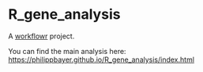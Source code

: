 # R_gene_analysis

A [workflowr][] project.

[workflowr]: https://github.com/jdblischak/workflowr

You can find the main analysis here: https://philippbayer.github.io/R_gene_analysis/index.html
  

